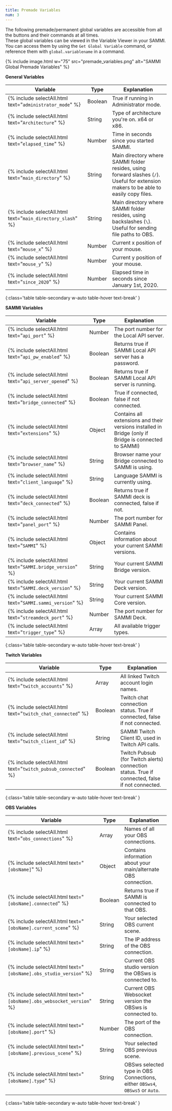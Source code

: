 ```yaml
---
title: Premade Variables
num: 3
---
```


The following premade/permanent global variables are accessible from all the buttons and their commands at all times.\
These global variables can be viewed in the Variable Viewer in your SAMMI.\
You can access them by using the `Get Global Variable` command, or reference them with `global.variablename` in a command.

{% include image.html w="75" src="premade_variables.png" alt="SAMMI Global Premade Variables" %}

**General Variables**

| Variable | Type | Explanation|
|-------|--------|--------
{% include selectAll.html text="<code>administrator_mode</code>" %}| Boolean | True if running in Administrator mode.
{% include selectAll.html text="<code>Architecture</code>" %}| String | Type of architecture you're on. x64 or x86.
{% include selectAll.html text="<code>elapsed_time</code>" %}| Number | Time in seconds since you started SAMMI.
{% include selectAll.html text="<code>main_directory</code>" %}| String | Main directory where SAMMI folder resides, using forward slashes (<code>/</code>). Useful for extension makers to be able to easily copy files.
{% include selectAll.html text="<code>main_directory_slash</code>" %}| String | Main directory where SAMMI folder resides, using backslashes (<code>\\</code>). Useful for sending file paths to OBS.
{% include selectAll.html text="<code>mouse_x</code>" %}| Number | Current x position of your mouse.
{% include selectAll.html text="<code>mouse_y</code>" %}| Number | Current y position of your mouse.
{% include selectAll.html text="<code>since_2020</code>" %}| Number | Elapsed time in seconds since January 1st, 2020.
{:class='table table-secondary w-auto table-hover text-break' }

**SAMMI Variables**

| Variable | Type | Explanation|
|-------|--------|--------
{% include selectAll.html text="<code>api_port</code>" %}| Number | The port number for the Local API server.
{% include selectAll.html text="<code>api_pw_enabled</code>" %}| Boolean | Returns true if SAMMI Local API server has a password.
{% include selectAll.html text="<code>api_server_opened</code>" %}| Boolean | Returns true if SAMMI Local API server is running.
{% include selectAll.html text="<code>bridge_connected</code>" %}| Boolean | True if connected, false if not connected.
{% include selectAll.html text="<code>extensions</code>" %}| Object | Contains all extensions and their versions installed in Bridge (only if Bridge is connected to SAMMI)
{% include selectAll.html text="<code>browser_name</code>" %}| String | Browser name your Bridge connected to SAMMI is using.
{% include selectAll.html text="<code>client_language</code>" %}| String | Language SAMMI is currently using.
{% include selectAll.html text="<code>deck_connected</code>" %}| Boolean | Returns true if SAMMI deck is connected, false if not.
{% include selectAll.html text="<code>panel_port</code>" %}| Number | The port number for SAMMI Panel.
{% include selectAll.html text="<code>SAMMI</code>" %}| Object | Contains information about your current SAMMI versions.
{% include selectAll.html text="<code>SAMMI.bridge_version</code>" %}| String | Your current SAMMI Bridge version.
{% include selectAll.html text="<code>SAMMI.deck_version</code>" %}| String | Your current SAMMI Deck version.
{% include selectAll.html text="<code>SAMMI.sammi_version</code>" %}| String | Your current SAMMI Core version.
{% include selectAll.html text="<code>streamdeck_port</code>" %}| Number | The port number for SAMMI Deck.
{% include selectAll.html text="<code>trigger_type</code>" %}| Array | All available trigger types.
{:class='table table-secondary w-auto table-hover text-break' }

**Twitch Variables**

| Variable | Type | Explanation|
|-------|--------|--------
{% include selectAll.html text="<code>twitch_accounts</code>" %}| Array | All linked Twitch account login names.
{% include selectAll.html text="<code>twitch_chat_connected</code>" %}| Boolean | Twitch chat connection status. True if connected, false if not connected.
{% include selectAll.html text="<code>twitch_client_id</code>" %}| String | SAMMI Twitch Client ID, used in Twitch API calls.
{% include selectAll.html text="<code>twitch_pubsub_connected</code>" %}| Boolean | Twitch Pubsub (for Twitch alerts) connection status. True if connected, false if not connected.
{:class='table table-secondary w-auto table-hover text-break' }

**OBS Variables**

| Variable | Type | Explanation|
|-------|--------|--------
{% include selectAll.html text="<code>obs_connections</code>" %}| Array | Names of all your OBS connections.
{% include selectAll.html text="<code>[obsName]</code>" %}| Object | Contains information about your main/alternate OBS connection.
{% include selectAll.html text="<code>[obsName].connected</code>" %} | Boolean | Returns true if SAMMI is connected to that OBS.
{% include selectAll.html text="<code>[obsName].current_scene</code>" %} | String | Your selected OBS current scene.
{% include selectAll.html text="<code>[obsName].ip</code>" %} | String | The IP address of the OBS connection.
{% include selectAll.html text="<code>[obsName].obs_studio_version</code>" %} | String | Current OBS studio version the OBSws is connected to.
{% include selectAll.html text="<code>[obsName].obs_websocket_version</code>" %} | String |  Current OBS Websocket version the OBSws is connected to.
{% include selectAll.html text="<code>[obsName].port</code>" %} | Number | The port of the OBS connection.
{% include selectAll.html text="<code>[obsName].previous_scene</code>" %} | String | Your selected OBS previous scene.
{% include selectAll.html text="<code>[obsName].type</code>" %} | String | OBSws selected type in OBS Connections, either `OBSws4`, `OBSws5` or `Auto`.
{:class='table table-secondary w-auto table-hover text-break' }


